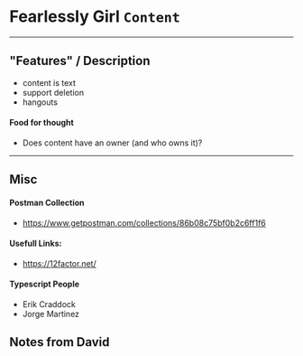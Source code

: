 # Fearlessly Girl `Content`

---

## "Features" / Description

-   content is text
-   support deletion
-   hangouts

#### Food for thought

-   Does content have an owner (and who owns it)?

---

## Misc

#### Postman Collection

-   https://www.getpostman.com/collections/86b08c75bf0b2c6ff1f6

#### Usefull Links:

-   https://12factor.net/

#### Typescript People

-   Erik Craddock
-   Jorge Martinez

## Notes from David
